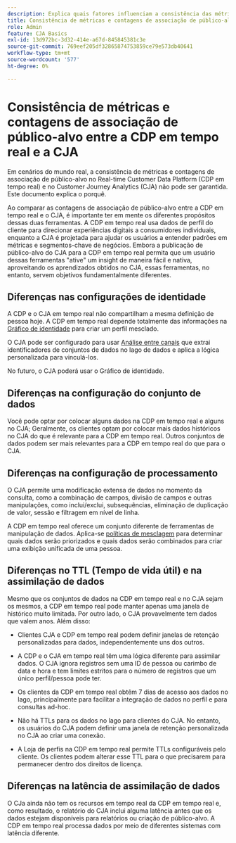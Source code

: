 ```yaml
---
description: Explica quais fatores influenciam a consistência das métricas e as contagens de associação de público-alvo entre o Real-time Customer Data Platform (CDP em tempo real) e o CJA.
title: Consistência de métricas e contagens de associação de público-alvo entre a CDP em tempo real e a CJA
role: Admin
feature: CJA Basics
exl-id: 13d972bc-3d32-414e-a67d-845845381c3e
source-git-commit: 769eef205df32865874753859ce79e573db40641
workflow-type: tm+mt
source-wordcount: '577'
ht-degree: 0%

---
```



# Consistência de métricas e contagens de associação de público-alvo entre a CDP em tempo real e a CJA

Em cenários do mundo real, a consistência de métricas e contagens de associação de público-alvo no Real-time Customer Data Platform (CDP em tempo real) e no Customer Journey Analytics (CJA) não pode ser garantida. Este documento explica o porquê.

Ao comparar as contagens de associação de público-alvo entre a CDP em tempo real e o CJA, é importante ter em mente os diferentes propósitos dessas duas ferramentas. A CDP em tempo real usa dados de perfil do cliente para direcionar experiências digitais a consumidores individuais, enquanto a CJA é projetada para ajudar os usuários a entender padrões em métricas e segmentos-chave de negócios. Embora a publicação de público-alvo do CJA para a CDP em tempo real permita que um usuário dessas ferramentas &quot;ative&quot; um insight de maneira fácil e nativa, aproveitando os aprendizados obtidos no CJA, essas ferramentas, no entanto, servem objetivos fundamentalmente diferentes.

## Diferenças nas configurações de identidade

A CDP e o CJA em tempo real não compartilham a mesma definição de pessoa hoje. A CDP em tempo real depende totalmente das informações na [Gráfico de identidade](https://experienceleague.adobe.com/docs/platform-learn/tutorials/identities/understanding-identity-and-identity-graphs.html?lang=en) para criar um perfil mesclado.

O CJA pode ser configurado para usar [Análise entre canais](/help/connections/cca/overview.md) que extrai identificadores de conjuntos de dados no lago de dados e aplica a lógica personalizada para vinculá-los.

No futuro, o CJA poderá usar o Gráfico de identidade.

## Diferenças na configuração do conjunto de dados

Você pode optar por colocar alguns dados na CDP em tempo real e alguns no CJA; Geralmente, os clientes optam por colocar mais dados históricos no CJA do que é relevante para a CDP em tempo real. Outros conjuntos de dados podem ser mais relevantes para a CDP em tempo real do que para o CJA.

## Diferenças na configuração de processamento

O CJA permite uma modificação extensa de dados no momento da consulta, como a combinação de campos, divisão de campos e outras manipulações, como inclui/exclui, subsequências, eliminação de duplicação de valor, sessão e filtragem em nível de linha.

A CDP em tempo real oferece um conjunto diferente de ferramentas de manipulação de dados. Aplica-se [políticas de mesclagem](https://experienceleague.adobe.com/docs/experience-platform/profile/merge-policies/overview.html?lang=en) para determinar quais dados serão priorizados e quais dados serão combinados para criar uma exibição unificada de uma pessoa.

## Diferenças no TTL (Tempo de vida útil) e na assimilação de dados

Mesmo que os conjuntos de dados na CDP em tempo real e no CJA sejam os mesmos, a CDP em tempo real pode manter apenas uma janela de histórico muito limitada. Por outro lado, o CJA provavelmente tem dados que valem anos. Além disso:

* Clientes CJA e CDP em tempo real podem definir janelas de retenção personalizadas para dados, independentemente uns dos outros.

* A CDP e o CJA em tempo real têm uma lógica diferente para assimilar dados. O CJA ignora registros sem uma ID de pessoa ou carimbo de data e hora e tem limites estritos para o número de registros que um único perfil/pessoa pode ter.

* Os clientes da CDP em tempo real obtêm 7 dias de acesso aos dados no lago, principalmente para facilitar a integração de dados no perfil e para consultas ad-hoc.

* Não há TTLs para os dados no lago para clientes do CJA. No entanto, os usuários do CJA podem definir uma janela de retenção personalizada no CJA ao criar uma conexão.

* A Loja de perfis na CDP em tempo real permite TTLs configuráveis pelo cliente. Os clientes podem alterar esse TTL para o que precisarem para permanecer dentro dos direitos de licença.

## Diferenças na latência de assimilação de dados

O CJa ainda não tem os recursos em tempo real da CDP em tempo real e, como resultado, o relatório do CJA inclui alguma latência antes que os dados estejam disponíveis para relatórios ou criação de público-alvo. A CDP em tempo real processa dados por meio de diferentes sistemas com latência diferente.
